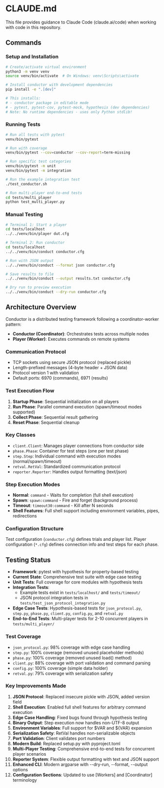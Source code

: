 # CLAUDE.md

This file provides guidance to Claude Code (claude.ai/code) when working with code in this repository.

## Commands

### Setup and Installation
```bash
# Create/activate virtual environment
python3 -m venv venv
source venv/bin/activate  # On Windows: venv\Scripts\activate

# Install conductor with development dependencies
pip install -e ".[dev]"

# This installs:
# - conductor package in editable mode
# - pytest, pytest-cov, pytest-mock, hypothesis (dev dependencies)
# Note: No runtime dependencies - uses only Python stdlib!
```

### Running Tests
```bash
# Run all tests with pytest
venv/bin/pytest

# Run with coverage
venv/bin/pytest --cov=conductor --cov-report=term-missing

# Run specific test categories
venv/bin/pytest -m unit
venv/bin/pytest -m integration

# Run the example integration test
./test_conductor.sh

# Run multi-player end-to-end tests
cd tests/multi_player
python test_multi_player.py
```

### Manual Testing
```bash
# Terminal 1: Start a player
cd tests/localhost
../../venv/bin/player dut.cfg

# Terminal 2: Run conductor
cd tests/localhost
../../venv/bin/conduct conductor.cfg

# Run with JSON output
../../venv/bin/conduct --format json conductor.cfg

# Save results to file
../../venv/bin/conduct --output results.txt conductor.cfg

# Dry run to preview execution
../../venv/bin/conduct --dry-run conductor.cfg
```

## Architecture Overview

Conductor is a distributed testing framework following a coordinator-worker pattern:

- **Conductor (Coordinator)**: Orchestrates tests across multiple nodes
- **Player (Worker)**: Executes commands on remote systems

### Communication Protocol
- TCP sockets using secure JSON protocol (replaced pickle)
- Length-prefixed messages (4-byte header + JSON data)
- Protocol version 1 with validation
- Default ports: 6970 (commands), 6971 (results)

### Test Execution Flow
1. **Startup Phase**: Sequential initialization on all players
2. **Run Phase**: Parallel command execution (spawn/timeout modes supported)
3. **Collect Phase**: Sequential result gathering
4. **Reset Phase**: Sequential cleanup

### Key Classes
- `client.Client`: Manages player connections from conductor side
- `phase.Phase`: Container for test steps (one per test phase)
- `step.Step`: Individual command with execution modes (normal/spawn/timeout)
- `retval.RetVal`: Standardized communication protocol
- `reporter.Reporter`: Handles output formatting (text/json)

### Step Execution Modes
- **Normal**: `command` - Waits for completion (full shell execution)
- **Spawn**: `spawn:command` - Fire and forget (background process)
- **Timeout**: `timeout30:command` - Kill after N seconds
- **Shell Features**: Full shell support including environment variables, pipes, redirections

### Configuration Structure
Test configuration (`conductor.cfg`) defines trials and player list.
Player configuration (`*.cfg`) defines connection info and test steps for each phase.

## Testing Status

- **Framework**: pytest with hypothesis for property-based testing
- **Current State**: Comprehensive test suite with edge case testing
- **Unit Tests**: Full coverage for core modules with hypothesis tests
- **Integration Tests**: 
  - Example tests exist in `tests/localhost/` and `tests/timeout/`
  - JSON protocol integration tests in `tests/test_json_protocol_integration.py`
- **Edge Case Tests**: Hypothesis-based tests for `json_protocol.py`, `step.py`, `phase.py`, `client.py`, `config.py`, and `retval.py`
- **End-to-End Tests**: Multi-player tests for 2-10 concurrent players in `tests/multi_player/`

### Test Coverage
- `json_protocol.py`: 98% coverage with edge case handling
- `step.py`: 100% coverage (removed unused placeholder methods)
- `phase.py`: 100% coverage (removed unused load() method)
- `client.py`: 88% coverage with port validation and command parsing
- `config.py`: 100% coverage (simple data holder)
- `retval.py`: 79% coverage with serialization safety

### Key Improvements Made
1. **JSON Protocol**: Replaced insecure pickle with JSON, added version field
2. **Shell Execution**: Enabled full shell features for arbitrary command execution
3. **Edge Case Handling**: Fixed bugs found through hypothesis testing
4. **Binary Output**: Step execution now handles non-UTF-8 output
5. **Environment Variables**: Full support for $VAR and ${VAR} expansion
6. **Serialization Safety**: RetVal handles non-serializable objects
7. **Port Validation**: Client validates port numbers
8. **Modern Build**: Replaced setup.py with pyproject.toml
9. **Multi-Player Testing**: Comprehensive end-to-end tests for concurrent player scenarios
10. **Reporter System**: Flexible output formatting with text and JSON support
11. **Enhanced CLI**: Modern argparse with --dry-run, --format, --output options
12. **Configuration Sections**: Updated to use [Workers] and [Coordinator] terminology